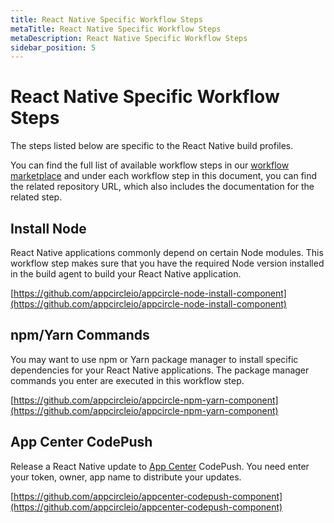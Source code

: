 ```yaml
---
title: React Native Specific Workflow Steps
metaTitle: React Native Specific Workflow Steps
metaDescription: React Native Specific Workflow Steps
sidebar_position: 5
---
```

# React Native Specific Workflow Steps

The steps listed below are specific to the React Native build profiles.

You can find the full list of available workflow steps in our [workflow marketplace](https://github.com/appcircleio/appcircle-workflow-components) and under each workflow step in this document, you can find the related repository URL, which also includes the documentation for the related step.

## Install Node

React Native applications commonly depend on certain Node modules. This workflow step makes sure that you have the required Node version installed in the build agent to build your React Native application.

[https://github.com/appcircleio/appcircle-node-install-component](https://github.com/appcircleio/appcircle-node-install-component)

## npm/Yarn Commands

You may want to use npm or Yarn package manager to install specific dependencies for your React Native applications. The package manager commands you enter are executed in this workflow step.

[https://github.com/appcircleio/appcircle-npm-yarn-component](https://github.com/appcircleio/appcircle-npm-yarn-component)

## App Center CodePush

Release a React Native update to [App Center](https://appcenter.ms/) CodePush. You need enter your token, owner, app name to distribute your updates.

[https://github.com/appcircleio/appcenter-codepush-component](https://github.com/appcircleio/appcenter-codepush-component)

